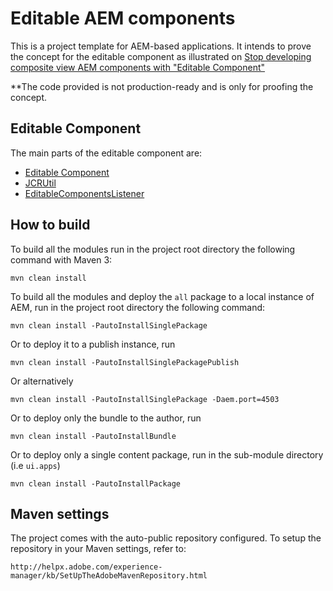 # Editable AEM components

This is a project template for AEM-based applications. It intends to prove the concept for the editable component as illustrated on [Stop developing composite view AEM components with "Editable Component"​](https://www.linkedin.com/pulse/stop-developing-composite-view-aem-components-editable-vimal-kumar)

**The code provided is not production-ready and is only for proofing the concept. 

## Editable Component

The main parts of the editable component are:

* [Editable Component](/ui.apps/src/main/content/jcr_root/apps/editable-components/components/editablecomponent) 
* [JCRUtil](/core/src/main/java/com/editable/components/core/jcr/JcrUtil.java) 
* [EditableComponentsListener](/core/src/main/java/com/editable/components/core/listeners/EditableComponentsListener.java)

## How to build

To build all the modules run in the project root directory the following command with Maven 3:

    mvn clean install

To build all the modules and deploy the `all` package to a local instance of AEM, run in the project root directory the following command:

    mvn clean install -PautoInstallSinglePackage

Or to deploy it to a publish instance, run

    mvn clean install -PautoInstallSinglePackagePublish

Or alternatively

    mvn clean install -PautoInstallSinglePackage -Daem.port=4503

Or to deploy only the bundle to the author, run

    mvn clean install -PautoInstallBundle

Or to deploy only a single content package, run in the sub-module directory (i.e `ui.apps`)

    mvn clean install -PautoInstallPackage

## Maven settings

The project comes with the auto-public repository configured. To setup the repository in your Maven settings, refer to:

    http://helpx.adobe.com/experience-manager/kb/SetUpTheAdobeMavenRepository.html
